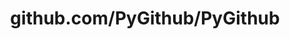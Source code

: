---
layout: post
title: github.com/PyGithub/PyGithub
categories: link
tags: [انگلیسی, گیت‌هاب, برنامه‌نویسی]
---